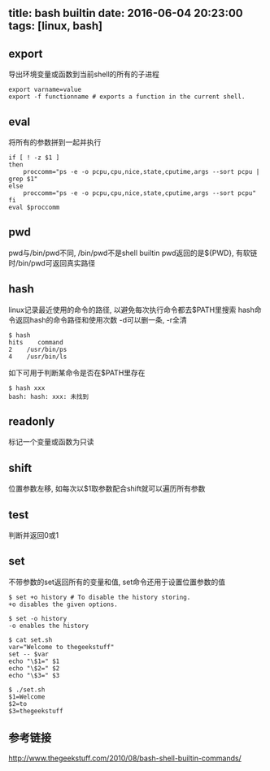 title: bash builtin
date: 2016-06-04 20:23:00
tags: [linux, bash]
---

## export

导出环境变量或函数到当前shell的所有的子进程
```
export varname=value
export -f functionname # exports a function in the current shell.
```

## eval
将所有的参数拼到一起并执行
```
if [ ! -z $1 ]
then
    proccomm="ps -e -o pcpu,cpu,nice,state,cputime,args --sort pcpu | grep $1"
else
    proccomm="ps -e -o pcpu,cpu,nice,state,cputime,args --sort pcpu"
fi
eval $proccomm
```

## pwd
pwd与/bin/pwd不同, /bin/pwd不是shell builtin
pwd返回的是${PWD}, 有软链时/bin/pwd可返回真实路径

## hash
linux记录最近使用的命令的路径, 以避免每次执行命令都去$PATH里搜索
hash命令返回hash的命令路径和使用次数
-d可以删一条, -r全清
```
$ hash
hits    command
2    /usr/bin/ps
4    /usr/bin/ls
```

如下可用于判断某命令是否在$PATH里存在
```
$ hash xxx
bash: hash: xxx: 未找到
```

## readonly
标记一个变量或函数为只读

## shift
位置参数左移, 如每次以$1取参数配合shift就可以遍历所有参数

## test
判断并返回0或1

## set
不带参数的set返回所有的变量和值, set命令还用于设置位置参数的值

```
$ set +o history # To disable the history storing.
+o disables the given options.

$ set -o history
-o enables the history

$ cat set.sh
var="Welcome to thegeekstuff"
set -- $var
echo "\$1=" $1
echo "\$2=" $2
echo "\$3=" $3

$ ./set.sh
$1=Welcome
$2=to
$3=thegeekstuff
```

## 参考链接
http://www.thegeekstuff.com/2010/08/bash-shell-builtin-commands/

